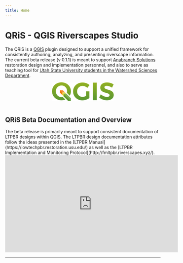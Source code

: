 ```yaml
---
title: Home
---
```




<h1>QRiS - QGIS Riverscapes Studio</h1>

The QRiS is a [QGIS](https://www.qgis.org/) plugin designed to support a unified framework for consistently authoring, analyzing, and presenting riverscape information. The current beta release (v 0.1.1) is meant to support [Anabranch Solutions](https://www.anabranchsolutions.com) restoration design and implementation personnel, and also to serve as teaching tool for [Utah State University students in the Watershed Sciences Department](https://qcnr.usu.edu/wats/).

<div align="center">
  <img src="assets/images/qgis_200.png">
</div>

<br>
<h2><i class="fa fa-map-marker" aria-hidden="true"></i>  QRiS Beta Documentation and Overview</h2>
The beta release is primarily meant to support consistent documentation of LTPBR designs within QGIS. The LTPBR design documentation attributes follow the ideas presented in the [LTPBR Manual](https://lowtechpbr.restoration.usu.edu/) as well as the [LTPBR Implementation and Monitoring Protocol](http://fmltpbr.riverscapes.xyz/).

<div class="responsive-embed widescreen">
  <iframe width="560" height="315" src="https://www.youtube.com/embed/2fhFpqZZ3qs" frameborder="0" allow="autoplay; encrypted-media" allowfullscreen></iframe>
</div>
<hr>